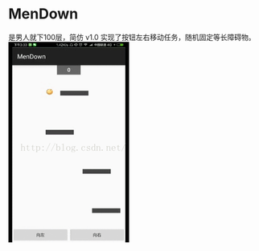 # MenDown
是男人就下100层，简仿
v1.0
实现了按钮左右移动任务，随机固定等长障碍物。
![图片效果](https://github.com/meijiancheng/MenDown/blob/master/screen_img/show_v1.0.gif)